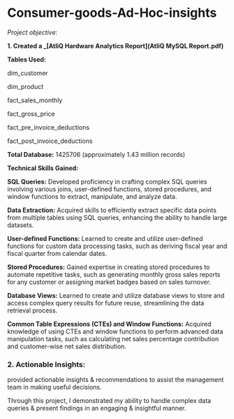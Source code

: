 # Consumer-goods-Ad-Hoc-insights

*Project objective:*

**1. Created a _[AtliQ Hardware Analytics Report](AtliQ MySQL Report.pdf)**

**Tables Used:**

 dim_customer
 
 dim_product
 
 fact_sales_monthly
 
 fact_gross_price
 
 fact_pre_invoice_deductions
 
 fact_post_invoice_deductions

**Total Database:** 1425706 (approximately 1.43 million records)

**Technical Skills Gained:**

**SQL Queries:** Developed proficiency in crafting complex SQL queries involving various joins, user-defined functions, stored procedures, and window functions to extract, manipulate, and analyze data.

**Data Extraction:** Acquired skills to efficiently extract specific data points from multiple tables using SQL queries, enhancing the ability to handle large datasets.

**User-defined Functions:** Learned to create and utilize user-defined functions for custom data processing tasks, such as deriving fiscal year and fiscal quarter from calendar dates.

**Stored Procedures:** Gained expertise in creating stored procedures to automate repetitive tasks, such as generating monthly gross sales reports for any customer or assigning market badges based on sales turnover.

**Database Views:** Learned to create and utilize database views to store and access complex query results for future reuse, streamlining the data retrieval process.

**Common Table Expressions (CTEs) and Window Functions:** Acquired knowledge of using CTEs and window functions to perform advanced data manipulation tasks, such as calculating net sales percentage contribution and customer-wise net sales distribution.


### 2. Actionable Insights:
provided actionable insights & recommendations to assist the management team in making useful decisions.

Through this project, I demonstrated my ability to handle complex data queries & present findings in an engaging & insightful manner.

